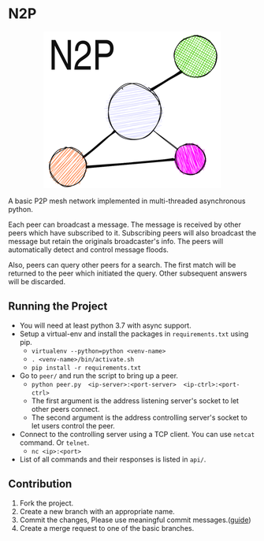 # N2P


<p align="center"> 
  <img src="logo.png" alt="logo">
</p>


A basic P2P mesh network implemented in multi-threaded asynchronous python.

Each peer can broadcast a message. The message is received by other peers which have subscribed to it. Subscribing peers will also broadcast the message but retain the originals broadcaster's info. The peers will automatically detect and control message floods.

Also, peers can query other peers for a search. The first match will be returned to the peer which initiated the query. Other subsequent answers will be discarded.

## 	Running the Project

- You will need at least python 3.7 with async support.
- Setup a virtual-env and install the packages in `requirements.txt` using pip.
  - `virtualenv --python=python <venv-name>`
  - `. <venv-name>/bin/activate.sh`
  - `pip install -r requirements.txt`
- Go to `peer/` and run the script to bring up a peer.
  - `python peer.py  <ip-server>:<port-server>  <ip-ctrl>:<port-ctrl>`
  - The first argument is the address listening server's socket to let other peers connect.
  - The second argument is the address controlling server's socket to let users control the peer.
- Connect to the controlling server using a TCP client. You can use `netcat` command. Or `telnet`.
  - `nc <ip>:<port>`
- List of all commands and their responses is listed in `api/`.

## Contribution
1. Fork the project.
2. Create a new branch with an appropriate name.
3. Commit the changes, Please use meaningful commit messages.([guide](https://github.com/RomuloOliveira/commit-messages-guide))
4. Create a merge request to one of the basic branches.

